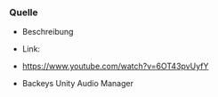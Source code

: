 ### Quelle
- Beschreibung
- Link:

- https://www.youtube.com/watch?v=6OT43pvUyfY
- Backeys Unity Audio Manager

